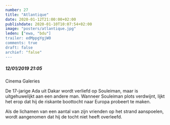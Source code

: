```yaml
---
number: 27
title: "Atlantique"
date: 2020-01-12T21:00:00+02:00
publishdate: 2020-01-10T10:07:54+02:00
image: "posters/atlantique.jpg"
leden: ["ewa, "bdu"]
trailer: edMppgYgjW0
comments: true
draft: false
archief: "false"
---
```


##### 12/01/2019 21:05

Cinema Galeries

De 17-jarige Ada uit Dakar wordt verliefd op Souleiman, maar is uitgehuwelijkt
aan een andere man. Wanneer Souleiman plots verdwijnt, lijkt het erop dat hij
de riskante boottocht naar Europa probeert te maken.
<!--more-->
Als de lichamen van een aantal van zijn vrienden op het strand aanspoelen, wordt
aangenomen dat hij de tocht niet heeft overleefd.

